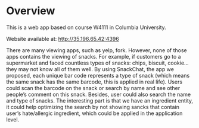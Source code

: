 # Overview
This is a web app based on course W4111 in Columbia University.

Website available at:
http://35.196.65.42:4396

There are many viewing apps, such as yelp, fork. However, none of those apps contains the viewing of snacks. For example, if customers go to a supermarket and faced countless types of snacks: chips, biscuit, cookie… they may not know all of them well. By using SnackChat, the app we proposed, each unique bar code represents a type of snack (which means the same snack has the same barcode, this is applied in real life). Users could scan the barcode on the snack or search by name and see other people’s comment on this snack. Besides, user could also search the name and type of snacks. The interesting part is that we have an ingredient entity, it could help optimizing the search by not showing sancks that contain user’s hate/allergic ingredient, which could be applied in the application level.
